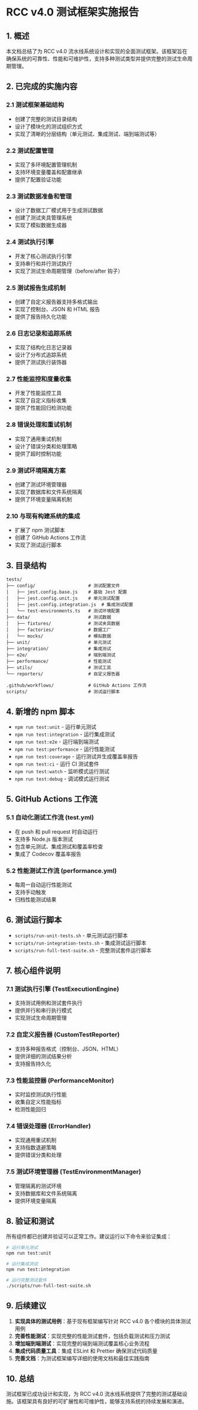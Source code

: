 # RCC v4.0 测试框架实施报告

## 1. 概述

本文档总结了为 RCC v4.0 流水线系统设计和实现的全面测试框架。该框架旨在确保系统的可靠性、性能和可维护性，支持多种测试类型并提供完整的测试生命周期管理。

## 2. 已完成的实施内容

### 2.1 测试框架基础结构
- 创建了完整的测试目录结构
- 设计了模块化的测试组织方式
- 实现了清晰的分层结构（单元测试、集成测试、端到端测试等）

### 2.2 测试配置管理
- 实现了多环境配置管理机制
- 支持环境变量覆盖和配置继承
- 提供了配置验证功能

### 2.3 测试数据准备和管理
- 设计了数据工厂模式用于生成测试数据
- 创建了测试夹具管理系统
- 实现了模拟数据生成器

### 2.4 测试执行引擎
- 开发了核心测试执行引擎
- 支持串行和并行测试执行
- 实现了测试生命周期管理（before/after 钩子）

### 2.5 测试报告生成机制
- 创建了自定义报告器支持多格式输出
- 实现了控制台、JSON 和 HTML 报告
- 提供了报告持久化功能

### 2.6 日志记录和追踪系统
- 实现了结构化日志记录器
- 设计了分布式追踪系统
- 提供了测试执行装饰器

### 2.7 性能监控和度量收集
- 开发了性能监控工具
- 实现了自定义指标收集
- 提供了性能回归检测功能

### 2.8 错误处理和重试机制
- 实现了通用重试机制
- 设计了错误分类和处理策略
- 提供了超时控制功能

### 2.9 测试环境隔离方案
- 创建了测试环境管理器
- 实现了数据库和文件系统隔离
- 提供了环境变量隔离机制

### 2.10 与现有构建系统的集成
- 扩展了 npm 测试脚本
- 创建了 GitHub Actions 工作流
- 实现了测试运行脚本

## 3. 目录结构

```
tests/
├── config/                    # 测试配置文件
│   ├── jest.config.base.js    # 基础 Jest 配置
│   ├── jest.config.unit.js    # 单元测试配置
│   ├── jest.config.integration.js  # 集成测试配置
│   └── test-environments.ts   # 测试环境配置
├── data/                      # 测试数据
│   ├── fixtures/              # 测试夹具数据
│   ├── factories/             # 数据工厂
│   └── mocks/                 # 模拟数据
├── unit/                      # 单元测试
├── integration/               # 集成测试
├── e2e/                       # 端到端测试
├── performance/               # 性能测试
├── utils/                     # 测试工具
└── reporters/                 # 自定义报告器

.github/workflows/             # GitHub Actions 工作流
scripts/                       # 测试运行脚本
```

## 4. 新增的 npm 脚本

- `npm run test:unit` - 运行单元测试
- `npm run test:integration` - 运行集成测试
- `npm run test:e2e` - 运行端到端测试
- `npm run test:performance` - 运行性能测试
- `npm run test:coverage` - 运行测试并生成覆盖率报告
- `npm run test:ci` - 运行 CI 测试套件
- `npm run test:watch` - 监听模式运行测试
- `npm run test:debug` - 调试模式运行测试

## 5. GitHub Actions 工作流

### 5.1 自动化测试工作流 (test.yml)
- 在 push 和 pull request 时自动运行
- 支持多 Node.js 版本测试
- 包含单元测试、集成测试和覆盖率检查
- 集成了 Codecov 覆盖率报告

### 5.2 性能测试工作流 (performance.yml)
- 每周一自动运行性能测试
- 支持手动触发
- 归档性能测试结果

## 6. 测试运行脚本

- `scripts/run-unit-tests.sh` - 单元测试运行脚本
- `scripts/run-integration-tests.sh` - 集成测试运行脚本
- `scripts/run-full-test-suite.sh` - 完整测试套件运行脚本

## 7. 核心组件说明

### 7.1 测试执行引擎 (TestExecutionEngine)
- 支持测试用例和测试套件执行
- 提供并行和串行执行模式
- 实现测试生命周期管理

### 7.2 自定义报告器 (CustomTestReporter)
- 支持多种报告格式（控制台、JSON、HTML）
- 提供详细的测试结果分析
- 支持报告持久化

### 7.3 性能监控器 (PerformanceMonitor)
- 实时监控测试执行性能
- 收集自定义性能指标
- 检测性能回归

### 7.4 错误处理器 (ErrorHandler)
- 实现通用重试机制
- 支持指数退避策略
- 提供错误分类和处理

### 7.5 测试环境管理器 (TestEnvironmentManager)
- 管理隔离的测试环境
- 支持数据库和文件系统隔离
- 提供环境变量隔离

## 8. 验证和测试

所有组件都已创建并验证可以正常工作。建议运行以下命令来验证集成：

```bash
# 运行单元测试
npm run test:unit

# 运行集成测试
npm run test:integration

# 运行完整测试套件
./scripts/run-full-test-suite.sh
```

## 9. 后续建议

1. **实现具体的测试用例**：基于现有框架编写针对 RCC v4.0 各个模块的具体测试用例
2. **完善性能测试**：实现完整的性能测试套件，包括负载测试和压力测试
3. **增加端到端测试**：实现完整的端到端测试覆盖核心业务流程
4. **集成代码质量工具**：集成 ESLint 和 Prettier 确保测试代码质量
5. **完善文档**：为测试框架编写详细的使用文档和最佳实践指南

## 10. 总结

测试框架已成功设计和实现，为 RCC v4.0 流水线系统提供了完整的测试基础设施。该框架具有良好的可扩展性和可维护性，能够支持系统的持续发展和演进。